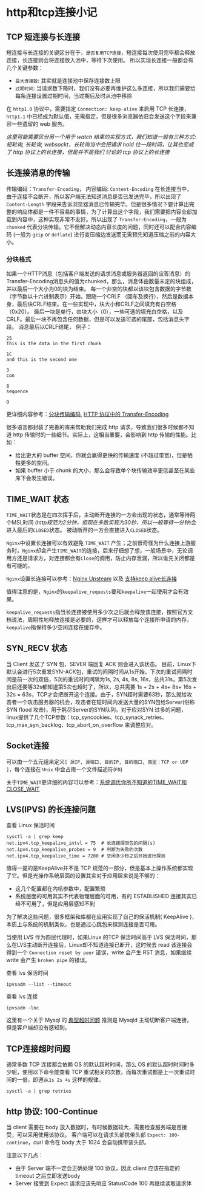 # http和tcp连接小记
## TCP 短连接与长连接
短连接与长连接的关键区分在于，`是否复用TCP连接`，短连接每次使用完毕都会释放连接，长连接则会将连接放入池中，等待下次使用。
所以实现长连接一般都会有几个关键参数：
- `最大连接数`: 其实就是连接池中保存连接数上限
- `过期时间`: 当请求数下降时，我们没有必要再维护这么多连接，所以我们需要给每条连接设置过期时间，当过期后及时从池中移除

在 `http1.0` 协议中，需要指定 `Connection: keep-alive` 来启用 TCP 长连接，`http1.1` 中已经成为默认值，无需指定，但是很多浏览器依旧会发送这个字段来兼容一些遗留的 web 服务。

*这里可能需要区分另一个用于 watch 结果的实现方式，我们知道一般有三种方式: 短轮询, 长轮询, websockt，长轮询当中会把请求 hold 住一段时间，让其也变成了 http 协议上的长连接，但是并不是我们 讨论的 tcp 协议上的长连接*

## 长连接消息的传输
传输编码：`Transfer-Encoding`， 内容编码: `Content-Encoding`
在长连接当中，由于连接不会断开，所以客户端无法知道消息是否已发送完毕，所以出现了 `Content-Length` 字段来告诉浏览器消息已传输完毕。但是很多情况下要计算出完整的响应体都是一件不容易的事情，为了计算出这个字段，我们需要把内容全部加载到内容中，这种实现非常不友好。所以出现了 `Transfer-Encoding`，一般为 `chunked` 代表分块传输。它不但解决动态内容长度的问题，同时还可以配合内容编码 (一般为 `gzip` or `deflate`) 进行变压缩边发送而无需预先知道压缩之前的内容大小。

### 分块格式
如果一个HTTP消息（包括客户端发送的请求消息或服务器返回的应答消息）的Transfer-Encoding消息头的值为chunked，那么，消息体由数量未定的块组成，并以最后一个大小为0的块为结束。
每一个非空的块都以该块包含数据的字节数（字节数以十六进制表示）开始，跟随一个CRLF （回车及换行），然后是数据本身，最后块CRLF结束。在一些实现中，块大小和CRLF之间填充有白空格（0x20）。
最后一块是单行，由块大小（0），一些可选的填充白空格，以及CRLF。最后一块不再包含任何数据，但是可以发送可选的尾部，包括消息头字段。
消息最后以CRLF结尾，
例子：
```
25
This is the data in the first chunk

1C
and this is the second one

3
con

8
sequence

0
```

更详细内容参考：[分块传输编码](https://zh.wikipedia.org/wiki/%E5%88%86%E5%9D%97%E4%BC%A0%E8%BE%93%E7%BC%96%E7%A0%81), [HTTP 协议中的 Transfer-Encoding](https://imququ.com/post/transfer-encoding-header-in-http.html)

很多语言都封装了完善的库来帮助我们完成 http 请求，导致我们很多时候都不知道 http 传输时的一些细节。实际上，这相当重要，会影响到 http 传输的性能。比如：
- 给出更大的 buffer 空间，你就会赢得更快的传输速度 (不超过带宽)，但是牺牲更多的空间。
- 如果 buffer 小于 chunk 的大小，那么会导致单个块传输效率更低甚至在某些库下会发生错误。

## TIME_WAIT 状态
`TIME_WAIT`状态是在四次挥手后，主动断开连接的一方会出现的状态，通常等待两个MSL时间 (*http规范为2分钟，但现在多数实现为30秒，所以一般等待一分钟*)会进入最后的`CLOSED`状态。
被动断开的一方会直接进入`CLOSED`状态。

`Nginx`中设置长连接可以有效避免 `TIME_WAIT` 产生；之前很奇怪为什么连接上游服务时，`Nginx`却会产生`TIME_WAIT`的连接，后来仔细想了想，一般场景中，无论调用方还是请求方，对连接都会有`Close`的调用，防止内存泄漏，所以谁先关闭都是有可能的。

`Nginx`设置长连接可以参考：[Nginx Upsteam](http://nginx.org/en/docs/http/ngx_http_upstream_module.html#keepalive) 以及 [支持keep alive长连接](https://skyao.gitbooks.io/learning-nginx/content/documentation/keep_alive.html)

值得注意的是，`Nginx`的`keepalive_requests`要和`keepalive`一起使用才会有效果。

`keepalive_requests`指当长连接被使用多少次之后就会释放该连接，按照官方文档说法，周期性地释放连接是必要的，这样才可以释放每个连接所申请的内存。
`keepalive`指保持多少空闲连接在缓存中。

## SYN_RECV 状态
当 Client 发送了 SYN 包，SEVER 端回复 ACK 则会进入该状态。
目前，Linux下默认会进行5次重发SYN-ACK包，重试的间隔时间从1s开始，下次的重试间隔时间是前一次的双倍，5次的重试时间间隔为1s, 2s, 4s, 8s, 16s，总共31s，第5次发出后还要等32s都知道第5次也超时了，所以，总共需要 1s + 2s + 4s+ 8s+ 16s + 32s = 63s，TCP才会把断开这个连接。由于，SYN超时需要63秒，那么就给攻击者一个攻击服务器的机会，攻击者在短时间内发送大量的SYN包给Server(俗称 SYN flood 攻击)，用于耗尽Server的SYN队列。对于应对SYN 过多的问题，linux提供了几个TCP参数：tcp_syncookies、tcp_synack_retries、tcp_max_syn_backlog、tcp_abort_on_overflow 来调整应对。

## Socket连接
可以由一个五元组来定义`[ 源IP, 源端口, 目的IP, 目的端口, 类型：TCP or UDP ]`，每个连接在 `Unix` 中会占用一个文件描述符(`FD`)

关于`TIME_WAIT`更详细的内容可以参考：[系统调优你所不知道的TIME_WAIT和CLOSE_WAIT](https://zhuanlan.zhihu.com/p/40013724)

## LVS(IPVS) 的长连接问题
查看 Linux 保活时间
```
sysctl -a | grep keep
net.ipv4.tcp_keepalive_intvl = 75  # 长连接探测包的间隔(s)
net.ipv4.tcp_keepalive_probes = 9  # 判断为失败的次数
net.ipv4.tcp_keepalive_time = 7200 # 空闲多少秒之后开始进行探测
```
值得一提的是KeepAlive并不是 TCP 规范的一部分，但是基本上操作系统都实现了它。但是光操作系统层面的设置其实对于应用层来说是不够的：
- 这几个配置都在内核参数中，配置繁琐
- 系统层面的可用其实不代表物理层面的可用，有的 ESTABLISHED 连接其实已经不可用了，但是应用层感知不到

为了解决这些问题，很多框架和库都在应用实现了自己的保活机制( KeepAlive )，本质上与系统的机制类似，也是通过心跳包来探测连接是否可用。

当使用 LVS 作为四层代理时，如果Linux 的TCP 保活时间高于 LVS 保活时间，那么在LVS主动断开连接后，Linux却不知道连接已断开，这时候去 read 该连接会得到一个 `Connection reset by peer` 错误，write 会产生 RST 消息，如果继续 write 会产生 `broken pipe` 的错误。

查看 lvs 保活时间
```
ipvsadm --list --timeout
```
查看 lvs 连接
```
ipvsadm -lnc
```

这里有一个关于 Mysql 的 [典型超时问题](https://github.com/go-sql-driver/mysql/issues/257)
推测是 Mysqld 主动切断客户端连接，但是客户端却没有感知到。

## TCP连接超时问题
通常多数 TCP 连接都会依赖 OS 的默认超时时间，那么 OS 的默认超时时间时多少呢，使用以下命令能查看 TCP 重试相关的次数，而每次重试都是上一次重试时间的一倍，即遵从`1s 2s 4s` 这样的规律。
```
sysctl -a | grep retries
```

## http 协议: 100-Continue
当 client 需要在 body 放入数据时，有时候数据较大，需要检查服务端是否接受，可以采用使用该协议。
客户端可以在请求头部携带头部 `Expect: 100-continue`，curl 命令在 body 大于 1024 会自动携带该头部。

注意以下几点：
- 由于 Server 端不一定会正确处理 100 协议，因此 client 应该在指定的 timeout 之后立即发送body
- Server 接受到 Expect 请求应该先响应 StatusCode 100 再继续读取请求体